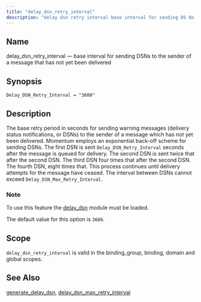 ```yaml
---
title: "delay_dsn_retry_interval"
description: "delay dsn retry interval base interval for sending DS Ns to the sender of a message that has not yet been delivered Delay DSN Retry Interval 3600 The base retry period in seconds for sending warning messages delivery status notifications or DS Ns to the sender of a message which..."
---
```


<a name="conf.ref.delay_dsn_retry_interval"></a> 
## Name

delay_dsn_retry_interval — base interval for sending DSNs to the sender of a message that has not yet been delivered

## Synopsis

`Delay_DSN_Retry_Interval = "3600"`

<a name="idp8799008"></a> 
## Description

The base retry period in seconds for sending warning messages (delivery status notifications, or DSNs) to the sender of a message which has not yet been delivered. Momentum employs an exponential back-off scheme for sending DSNs. The first DSN is sent `Delay_DSN_Retry_Interval` seconds after the message is queued for delivery. The second DSN is sent twice that after the second DSN. The third DSN four times that after the second DSN. The fourth DSN, eight times that. This process continues until delivery attempts for the message have ceased. The interval between DSNs cannot exceed `Delay_DSN_Max_Retry_Interval`.

### Note

To use this feature the [delay_dsn](/momentum/3/3-reference/3-reference-modules-delay-dsn) module must be loaded.

The default value for this option is `3600`.

<a name="idp8805488"></a> 
## Scope

`delay_dsn_retry_interval` is valid in the binding_group, binding, domain and global scopes.

<a name="idp8807584"></a> 
## See Also

[generate_delay_dsn](/momentum/3/3-reference/3-reference-conf-ref-generate-delay-dsn), [delay_dsn_max_retry_interval](/momentum/3/3-reference/3-reference-conf-ref-delay-dsn-max-retry-interval)